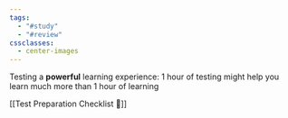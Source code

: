 ```yaml
---
tags:
  - "#study"
  - "#review"
cssclasses:
  - center-images
---
```

Testing a **powerful** learning experience: 1 hour of testing might help you learn much more than 1 hour of learning

[[Test Preparation Checklist 📃]]